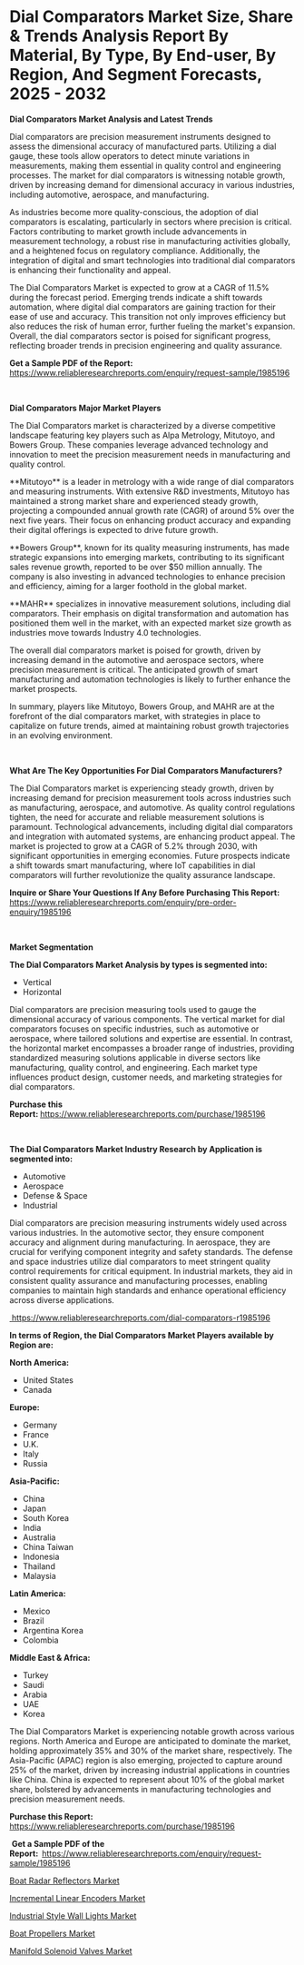 <p><h1>Dial Comparators Market Size, Share & Trends Analysis Report By Material, By Type, By End-user, By Region, And Segment Forecasts, 2025 - 2032</h1></p><p><strong>Dial Comparators Market Analysis and Latest Trends</strong></p>
<p><p>Dial comparators are precision measurement instruments designed to assess the dimensional accuracy of manufactured parts. Utilizing a dial gauge, these tools allow operators to detect minute variations in measurements, making them essential in quality control and engineering processes. The market for dial comparators is witnessing notable growth, driven by increasing demand for dimensional accuracy in various industries, including automotive, aerospace, and manufacturing.</p><p>As industries become more quality-conscious, the adoption of dial comparators is escalating, particularly in sectors where precision is critical. Factors contributing to market growth include advancements in measurement technology, a robust rise in manufacturing activities globally, and a heightened focus on regulatory compliance. Additionally, the integration of digital and smart technologies into traditional dial comparators is enhancing their functionality and appeal.</p><p>The Dial Comparators Market is expected to grow at a CAGR of 11.5% during the forecast period. Emerging trends indicate a shift towards automation, where digital dial comparators are gaining traction for their ease of use and accuracy. This transition not only improves efficiency but also reduces the risk of human error, further fueling the market's expansion. Overall, the dial comparators sector is poised for significant progress, reflecting broader trends in precision engineering and quality assurance.</p></p>
<p><strong>Get a Sample PDF of the Report:&nbsp;</strong> <a href="https://www.reliableresearchreports.com/enquiry/request-sample/1985196?utm_campaign=40&utm_medium=2&utm_source=Github&utm_content=ia&utm_term=19022025&utm_id=dial-comparators">https://www.reliableresearchreports.com/enquiry/request-sample/1985196</a></p>
<p>&nbsp;</p>
<p><strong>Dial Comparators Major Market Players</strong></p>
<p><p>The Dial Comparators market is characterized by a diverse competitive landscape featuring key players such as Alpa Metrology, Mitutoyo, and Bowers Group. These companies leverage advanced technology and innovation to meet the precision measurement needs in manufacturing and quality control.</p><p>**Mitutoyo** is a leader in metrology with a wide range of dial comparators and measuring instruments. With extensive R&D investments, Mitutoyo has maintained a strong market share and experienced steady growth, projecting a compounded annual growth rate (CAGR) of around 5% over the next five years. Their focus on enhancing product accuracy and expanding their digital offerings is expected to drive future growth.</p><p>**Bowers Group**, known for its quality measuring instruments, has made strategic expansions into emerging markets, contributing to its significant sales revenue growth, reported to be over $50 million annually. The company is also investing in advanced technologies to enhance precision and efficiency, aiming for a larger foothold in the global market.</p><p>**MAHR** specializes in innovative measurement solutions, including dial comparators. Their emphasis on digital transformation and automation has positioned them well in the market, with an expected market size growth as industries move towards Industry 4.0 technologies. </p><p>The overall dial comparators market is poised for growth, driven by increasing demand in the automotive and aerospace sectors, where precision measurement is critical. The anticipated growth of smart manufacturing and automation technologies is likely to further enhance the market prospects.</p><p>In summary, players like Mitutoyo, Bowers Group, and MAHR are at the forefront of the dial comparators market, with strategies in place to capitalize on future trends, aimed at maintaining robust growth trajectories in an evolving environment.</p></p>
<p>&nbsp;</p>
<p><strong>What Are The Key Opportunities For Dial Comparators Manufacturers?</strong></p>
<p><p>The Dial Comparators market is experiencing steady growth, driven by increasing demand for precision measurement tools across industries such as manufacturing, aerospace, and automotive. As quality control regulations tighten, the need for accurate and reliable measurement solutions is paramount. Technological advancements, including digital dial comparators and integration with automated systems, are enhancing product appeal. The market is projected to grow at a CAGR of 5.2% through 2030, with significant opportunities in emerging economies. Future prospects indicate a shift towards smart manufacturing, where IoT capabilities in dial comparators will further revolutionize the quality assurance landscape.</p></p>
<p><strong>Inquire or Share Your Questions If Any Before Purchasing This Report:</strong> <a href="https://www.reliableresearchreports.com/enquiry/pre-order-enquiry/1985196?utm_campaign=40&utm_medium=2&utm_source=Github&utm_content=ia&utm_term=19022025&utm_id=dial-comparators">https://www.reliableresearchreports.com/enquiry/pre-order-enquiry/1985196</a></p>
<p>&nbsp;</p>
<p><strong>Market Segmentation</strong></p>
<p><strong>The Dial Comparators Market Analysis by types is segmented into:</strong></p>
<p><ul><li>Vertical</li><li>Horizontal</li></ul></p>
<p><p>Dial comparators are precision measuring tools used to gauge the dimensional accuracy of various components. The vertical market for dial comparators focuses on specific industries, such as automotive or aerospace, where tailored solutions and expertise are essential. In contrast, the horizontal market encompasses a broader range of industries, providing standardized measuring solutions applicable in diverse sectors like manufacturing, quality control, and engineering. Each market type influences product design, customer needs, and marketing strategies for dial comparators.</p></p>
<p><strong>Purchase this Report:&nbsp;</strong><a href="https://www.reliableresearchreports.com/purchase/1985196?utm_campaign=40&utm_medium=2&utm_source=Github&utm_content=ia&utm_term=19022025&utm_id=dial-comparators">https://www.reliableresearchreports.com/purchase/1985196</a></p>
<p>&nbsp;</p>
<p><strong>The Dial Comparators Market Industry Research by Application is segmented into:</strong></p>
<p><ul><li>Automotive</li><li>Aerospace</li><li>Defense & Space</li><li>Industrial</li></ul></p>
<p><p>Dial comparators are precision measuring instruments widely used across various industries. In the automotive sector, they ensure component accuracy and alignment during manufacturing. In aerospace, they are crucial for verifying component integrity and safety standards. The defense and space industries utilize dial comparators to meet stringent quality control requirements for critical equipment. In industrial markets, they aid in consistent quality assurance and manufacturing processes, enabling companies to maintain high standards and enhance operational efficiency across diverse applications.</p></p>
<p><a href="https://www.reliableresearchreports.com/dial-comparators-r1985196?utm_campaign=40&utm_medium=2&utm_source=Github&utm_content=ia&utm_term=19022025&utm_id=dial-comparators">&nbsp;https://www.reliableresearchreports.com/dial-comparators-r1985196</a></p>
<p><strong>In terms of Region, the Dial Comparators Market Players available by Region are:</strong></p>
<p>
    <p> <strong> North America: </strong>
        <ul>
            <li>United States</li>
            <li>Canada</li>
        </ul>
        </p> 
    <p> <strong> Europe: </strong>
        <ul>
            <li>Germany</li>
            <li>France</li>
            <li>U.K.</li>
            <li>Italy</li>
            <li>Russia</li>
        </ul>
        </p> 
    <p> <strong> Asia-Pacific: </strong>
        <ul>
            <li>China</li>
            <li>Japan</li>
            <li>South Korea</li>
            <li>India</li>
            <li>Australia</li>
            <li>China Taiwan</li>
            <li>Indonesia</li>
            <li>Thailand</li>
            <li>Malaysia</li>
        </ul>
        </p> 
    <p> <strong> Latin America: </strong>
        <ul>
            <li>Mexico</li>
            <li>Brazil</li>
            <li>Argentina Korea</li>
            <li>Colombia</li>
        </ul>
        </p> 
    <p> <strong> Middle East & Africa: </strong>
        <ul>
            <li>Turkey</li>
            <li>Saudi</li>
            <li>Arabia</li>
            <li>UAE</li>
            <li>Korea</li>
        </ul>
    </p>
    </p>
<p><p>The Dial Comparators Market is experiencing notable growth across various regions. North America and Europe are anticipated to dominate the market, holding approximately 35% and 30% of the market share, respectively. The Asia-Pacific (APAC) region is also emerging, projected to capture around 25% of the market, driven by increasing industrial applications in countries like China. China is expected to represent about 10% of the global market share, bolstered by advancements in manufacturing technologies and precision measurement needs.</p></p>
<p><strong>Purchase this Report: </strong><a href="https://www.reliableresearchreports.com/purchase/1985196?utm_campaign=40&utm_medium=2&utm_source=Github&utm_content=ia&utm_term=19022025&utm_id=dial-comparators">https://www.reliableresearchreports.com/purchase/1985196</a></p>
<p>&nbsp;<strong>Get a Sample PDF of the Report:&nbsp;&nbsp;</strong><a href="https://www.reliableresearchreports.com/enquiry/request-sample/1985196?utm_campaign=40&utm_medium=2&utm_source=Github&utm_content=ia&utm_term=19022025&utm_id=dial-comparators">https://www.reliableresearchreports.com/enquiry/request-sample/1985196</a></p>
<p><strong></strong></p>
<p><p><a href="https://github.com/giblydirani3/Market-Research-Report-List-1/blob/main/boat-radar-reflectors-market.md?utm_campaign=40&utm_medium=2&utm_source=Github&utm_content=ia&utm_term=19022025&utm_id=dial-comparators">Boat Radar Reflectors Market</a></p><p><a href="https://github.com/ijffseandy/Market-Research-Report-List-1/blob/main/incremental-linear-encoders-market.md?utm_campaign=40&utm_medium=2&utm_source=Github&utm_content=ia&utm_term=19022025&utm_id=dial-comparators">Incremental Linear Encoders Market</a></p><p><a href="https://github.com/daphnyvashdi/Market-Research-Report-List-1/blob/main/industrial-style-wall-lights-market.md?utm_campaign=40&utm_medium=2&utm_source=Github&utm_content=ia&utm_term=19022025&utm_id=dial-comparators">Industrial Style Wall Lights Market</a></p><p><a href="https://github.com/voigttyagi/Market-Research-Report-List-1/blob/main/boat-propellers-market.md?utm_campaign=40&utm_medium=2&utm_source=Github&utm_content=ia&utm_term=19022025&utm_id=dial-comparators">Boat Propellers Market</a></p><p><a href="https://github.com/sderolza/Market-Research-Report-List-1/blob/main/manifold-solenoid-valves-market.md?utm_campaign=40&utm_medium=2&utm_source=Github&utm_content=ia&utm_term=19022025&utm_id=dial-comparators">Manifold Solenoid Valves Market</a></p></p>